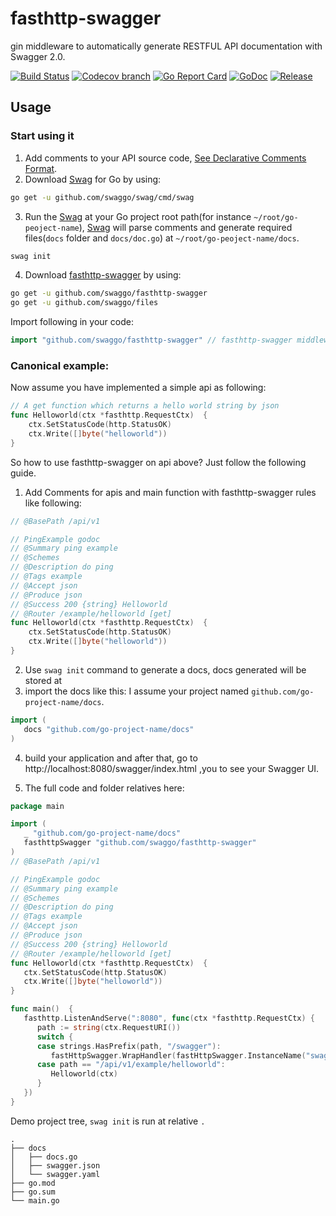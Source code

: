 # fasthttp-swagger

gin middleware to automatically generate RESTFUL API documentation with Swagger 2.0.

[![Build Status](https://github.com/swaggo/fasthttp-swagger/actions/workflows/ci.yml/badge.svg?branch=master)](https://github.com/features/actions)
[![Codecov branch](https://img.shields.io/codecov/c/github/swaggo/fasthttp-swagger/master.svg)](https://codecov.io/gh/swaggo/fasthttp-swagger)
[![Go Report Card](https://goreportcard.com/badge/github.com/swaggo/fasthttp-swagger)](https://goreportcard.com/report/github.com/swaggo/fasthttp-swagger)
[![GoDoc](https://godoc.org/github.com/swaggo/fasthttp-swagger?status.svg)](https://godoc.org/github.com/swaggo/fasthttp-swagger)
[![Release](https://img.shields.io/github/release/swaggo/fasthttp-swagger.svg?style=flat-square)](https://github.com/swaggo/fasthttp-swagger/releases)

## Usage

### Start using it

1. Add comments to your API source code, [See Declarative Comments Format](https://swaggo.github.io/swaggo.io/declarative_comments_format/).
2. Download [Swag](https://github.com/swaggo/swag) for Go by using:

```sh
go get -u github.com/swaggo/swag/cmd/swag
```

3. Run the [Swag](https://github.com/swaggo/swag) at your Go project root path(for instance `~/root/go-peoject-name`),
   [Swag](https://github.com/swaggo/swag) will parse comments and generate required files(`docs` folder and `docs/doc.go`)
   at `~/root/go-peoject-name/docs`.

```sh
swag init
```

4. Download [fasthttp-swagger](https://github.com/swaggo/fasthttp-swagger) by using:

```sh
go get -u github.com/swaggo/fasthttp-swagger
go get -u github.com/swaggo/files
```

Import following in your code:

```go
import "github.com/swaggo/fasthttp-swagger" // fasthttp-swagger middleware

```

### Canonical example:

Now assume you have implemented a simple api as following:

```go
// A get function which returns a hello world string by json
func Helloworld(ctx *fasthttp.RequestCtx)  {
    ctx.SetStatusCode(http.StatusOK)
    ctx.Write([]byte("helloworld"))
}

```

So how to use fasthttp-swagger on api above? Just follow the following guide.

1. Add Comments for apis and main function with fasthttp-swagger rules like following:

```go
// @BasePath /api/v1

// PingExample godoc
// @Summary ping example
// @Schemes
// @Description do ping
// @Tags example
// @Accept json
// @Produce json
// @Success 200 {string} Helloworld
// @Router /example/helloworld [get]
func Helloworld(ctx *fasthttp.RequestCtx)  {
    ctx.SetStatusCode(http.StatusOK)
    ctx.Write([]byte("helloworld"))
}
```

2. Use `swag init` command to generate a docs, docs generated will be stored at
3. import the docs like this:
   I assume your project named `github.com/go-project-name/docs`.

```go
import (
   docs "github.com/go-project-name/docs"
)
```

4. build your application and after that, go to http://localhost:8080/swagger/index.html ,you to see your Swagger UI.

5. The full code and folder relatives here:

```go
package main

import (
   _ "github.com/go-project-name/docs"
   fasthttpSwagger "github.com/swaggo/fasthttp-swagger"
)
// @BasePath /api/v1

// PingExample godoc
// @Summary ping example
// @Schemes
// @Description do ping
// @Tags example
// @Accept json
// @Produce json
// @Success 200 {string} Helloworld
// @Router /example/helloworld [get]
func Helloworld(ctx *fasthttp.RequestCtx)  {
   ctx.SetStatusCode(http.StatusOK)
   ctx.Write([]byte("helloworld"))
}

func main()  {
   fasthttp.ListenAndServe(":8080", func(ctx *fasthttp.RequestCtx) {
      path := string(ctx.RequestURI())
      switch {
      case strings.HasPrefix(path, "/swagger"):
         fastHttpSwagger.WrapHandler(fastHttpSwagger.InstanceName("swagger"))(ctx)
      case path == "/api/v1/example/helloworld":
         Helloworld(ctx)
      }
   })
}
```

Demo project tree, `swag init` is run at relative `.`

```
.
├── docs
│   ├── docs.go
│   ├── swagger.json
│   └── swagger.yaml
├── go.mod
├── go.sum
└── main.go
```